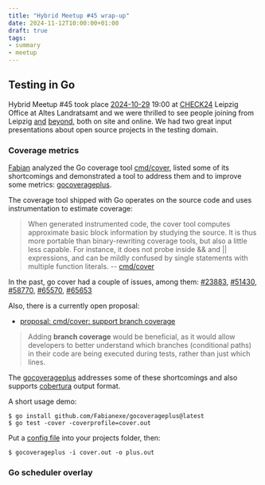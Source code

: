 ```yaml
---
title: "Hybrid Meetup #45 wrap-up"
date: 2024-11-12T10:00:00+01:00
draft: true
tags:
- summary
- meetup
---
```


## Testing in Go

Hybrid Meetup #45 took place
[2024-10-29](https://www.meetup.com/leipzig-golang/events/298481354/) 19:00 at
[CHECK24](https://check24.de) Leipzig Office at Altes Landratsamt and we were
thrilled to see people joining from Leipzig
[and](https://en.wikipedia.org/wiki/Saxony-Anhalt)
[beyond](https://en.wikipedia.org/wiki/Thuringia), both on site and online. We
had two great input presentations about open source projects in the testing
domain.

### Coverage metrics

[Fabian](https://www.linkedin.com/in/fabian-g%C3%A4rtner-913584141/) analyzed
the Go coverage tool [cmd/cover](https://pkg.go.dev/cmd/cover), listed some of
its shortcomings and demonstrated a tool to address them and to improve some
metrics: [gocoverageplus](https://github.com/Fabianexe/gocoverageplus).

The coverage tool shipped with Go operates on the source code and uses
instrumentation to estimate coverage:

> When generated instrumented code, the cover tool computes approximate
basic block information by studying the source. It is thus more portable than
binary-rewriting coverage tools, but also a little less capable. For instance,
it does not probe inside && and || expressions, and can be mildly confused by
single statements with multiple function literals. -- [cmd/cover](https://pkg.go.dev/cmd/cover)

In the past, go cover had a couple of issues, among them:
[#23883](https://github.com/golang/go/issues/23883),
[#51430](https://github.com/golang/go/issues/51430),
[#58770](https://github.com/golang/go/issues/58770),
[#65570](https://github.com/golang/go/issues/65570),
[#65653](https://github.com/golang/go/issues/65653)

Also, there is a currently open proposal:

* [proposal: cmd/cover: support branch coverage](https://github.com/golang/go/issues/70306)

> Adding **branch coverage** would be beneficial, as it would allow developers to
> better understand which branches (conditional paths) in their code are being
> executed during tests, rather than just which lines.

The [gocoverageplus](https://github.com/Fabianexe/gocoverageplus) addresses
some of these shortcomings and also supports
[cobertura](https://gcovr.com/en/stable/output/cobertura.html) output format.

A short usage demo:

```shell
$ go install github.com/Fabianexe/gocoverageplus@latest
$ go test -cover -coverprofile=cover.out
```

Put a [config
file](https://github.com/Fabianexe/gocoverageplus/?tab=readme-ov-file#config)
into your projects folder, then:

```
$ gocoverageplus -i cover.out -o plus.out
```

### Go scheduler overlay

